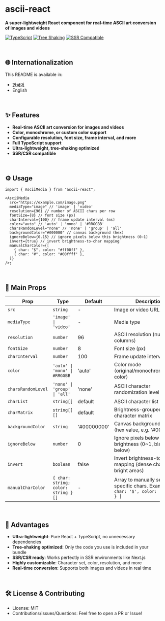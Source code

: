 # ascii-react

**A super-lightweight React component for real-time ASCII art conversion of images and videos**

[![TypeScript](https://img.shields.io/badge/TypeScript-Ready-3178C6?logo=typescript)](https://www.typescriptlang.org/)
[![Tree Shaking](https://img.shields.io/badge/Tree%20Shaking-✅-00C853)](tree-shaking)
[![SSR Compatible](https://img.shields.io/badge/SSR-Compatible-FF6B35)](#ssr-support)

<br />

## 🌐 Internationalization

This README is available in:

- [한국어](https://github.com/Orchemi/ascii-react/blob/main/README.ko.md)
- English

<br />

## ✨ Features

- **Real-time ASCII art conversion for images and videos**
- **Color, monochrome, or custom color support**
- **Configurable resolution, font size, frame interval, and more**
- **Full TypeScript support**
- **Ultra-lightweight, tree-shaking optimized**
- **SSR/CSR compatible**

<br />

## ⚙️ Usage

```tsx
import { AsciiMedia } from "ascii-react";

<AsciiMedia
  src="https://example.com/image.png"
  mediaType="image" // 'image' | 'video'
  resolution={96} // number of ASCII chars per row
  fontSize={8} // font size (px)
  charInterval={100} // frame update interval (ms)
  color="auto" // 'auto' | 'mono' | '#RRGGBB'
  charsRandomLevel="none" // 'none' | 'group' | 'all'
  backgroundColor="#000000" // canvas background (hex)
  ignoreBelow={0.15} // ignore pixels below this brightness (0~1)
  invert={true} // invert brightness-to-char mapping
  manualCharColor={[
    { char: "$", color: "#ff00ff" },
    { char: "#", color: "#00ffff" },
  ]}
/>;
```

<br />

## 📝 Main Props

| Prop               | Type                                | Default     | Description                                                                                    |
| ------------------ | ----------------------------------- | ----------- | ---------------------------------------------------------------------------------------------- |
| `src`              | `string`                            | -           | Image or video URL to convert                                                                  |
| `mediaType`        | `'image' \| 'video'`                | -           | Media type                                                                                     |
| `resolution`       | `number`                            | 96          | ASCII resolution (number of columns)                                                           |
| `fontSize`         | `number`                            | 8           | Font size (px)                                                                                 |
| `charInterval`     | `number`                            | 100         | Frame update interval (ms)                                                                     |
| `color`            | `'auto' \| 'mono' \| #RRGGBB`       | 'auto'      | Color mode (original/monochrome/custom color)                                                  |
| `charsRandomLevel` | `'none' \| 'group' \| 'all'`        | 'none'      | ASCII character randomization level                                                            |
| `charList`         | `string[]`                          | default     | ASCII character list                                                                           |
| `charMatrix`       | `string[][]`                        | default     | Brightness-grouped ASCII character matrix                                                      |
| `backgroundColor`  | `string`                            | '#00000000' | Canvas background color (hex value, e.g. '#00000000')                                          |
| `ignoreBelow`      | `number`                            | 0           | Ignore pixels below this brightness (0~1, blank if below)                                      |
| `invert`           | `boolean`                           | false       | Invert brightness-to-char mapping (dense chars for bright areas)                               |
| `manualCharColor`  | `{ char: string; color: string }[]` | -           | Array to manually set color for specific chars. Example: `[ { char: '$', color: '#ff00ff' } ]` |

<br />

## 🚀 Advantages

- **Ultra-lightweight**: Pure React + TypeScript, no unnecessary dependencies
- **Tree-shaking optimized**: Only the code you use is included in your bundle
- **SSR/CSR ready**: Works perfectly in SSR environments like Next.js
- **Highly customizable**: Character set, color, resolution, and more
- **Real-time conversion**: Supports both images and videos in real time

<br />

## 🛠️ License & Contributing

- License: MIT
- Contributions/Issues/Questions: Feel free to open a PR or Issue!
